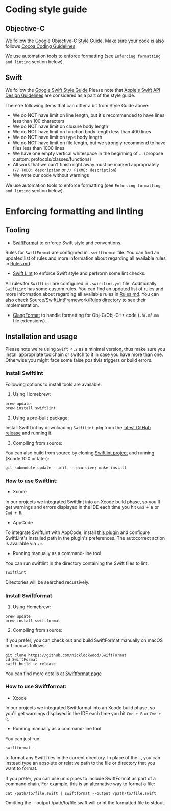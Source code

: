 # Coding style guide


## Objective-C
We follow the [Google Objective-C Style Guide](https://google.github.io/styleguide/objcguide.html).
Make sure your code is also follows [Cocoa Coding Guidelines](https://developer.apple.com/library/archive/documentation/Cocoa/Conceptual/CodingGuidelines/CodingGuidelines.html).

We use automation tools to enforce formatting (see `Enforcing formatting and linting` section below).

## Swift

We follow the [Google Swift Style Guide](https://google.github.io/swift/)
Please note that [Apple's Swift API Design Guidelines](https://swift.org/documentation/api-design-guidelines/) are considered as a part of the style guide.

There're following items that can differ a bit from Style Guide above:
- We do NOT have limit on line length, but it's recommended to have lines less than 100 characters
- We do NOT have limit on closure body length
- We do NOT have limit on function body length less than 400 lines
- We do NOT have limit on type body length
- We do NOT have limit on file length, but we strongly recommend to have files less than 1000 lines
- We have one empty vertical whitespace in the beginning of ... (propose custom: protocols/classes/functions)
- All work that we can't finish right away must be marked appropriately (`// TODO: description` or `// FIXME: description`)
- We write our code without warnings

We use automation tools to enforce formatting (see `Enforcing formatting and linting` section below).

# Enforcing formatting and linting

## Tooling

- [SwiftFormat](https://github.com/nicklockwood/SwiftFormat) to enforce Swift style and conventions.

Rules for `SwiftFormat` are configured in `.swiftformat` file.
You can find an updated list of rules and more information about regarding all available rules in [Rules.md](https://github.com/nicklockwood/SwiftFormat/blob/master/Rules.md).

- [Swift Lint](https://github.com/realm/SwiftLint) to enforce Swift style and perfrorm some lint checks.

All rules for `SwiftLint` are configured in `.swiftlint.yml` file. Additionally `SwiftLint` has some custom rules. 
You can find an updated list of rules and more information about regarding all available rules in [Rules.md](https://github.com/realm/SwiftLint/blob/master/Rules.md).
You can also check [Source/SwiftLintFramework/Rules directory](https://github.com/realm/SwiftLint/blob/master/Source/SwiftLintFramework/Rules) to see their implementation.

- [ClangFormat](https://clang.llvm.org/docs/ClangFormat.html) to handle formatting for Obj-C/Obj-C++ code (`.h`/`.m`/`.mm` file extensions).

## Installation and usage

Please note we're using `Swift 4.2` as a minimal version, thus make sure you install appropriate toolchain or switch to it in case you have more than one. Otherwise you might face some false positivis triggers or build errors.

### Install Swiftlint

Following options to install tools are available:

1. Using Homebrew:

```
brew update
brew install swiftlint
```

2. Using a pre-built package:

Install SwiftLint by downloading `SwiftLint.pkg` from the [latest GitHub release](https://github.com/realm/SwiftLint/releases/) and running it.

3. Compiling from source:

You can also build from source by cloning [Swiftlint project](https://github.com/realm/SwiftLint) and running (Xcode 10.0 or later):
```
git submodule update --init --recursive; make install
```

### How to use Swiftlint:

- Xcode

In our projects we integrated Swiftlint into an Xcode build phase, so you'll get warnings and errors displayed in the IDE each time you hit `Cmd + B`  or `Cmd + R`.

- AppCode

To integrate SwiftLint with AppCode, install [this plugin](https://plugins.jetbrains.com/plugin/9175) and configure SwiftLint's installed path in the plugin's preferences. The autocorrect action is available via `⌥⏎.`

- Running manually as a command-line tool

You can run swiftlint in the directory containing the Swift files to lint:
```
swiftlint
```
Directories will be searched recursively.

### Install Swiftformat

1. Using Homebrew:

```
brew update
brew install swiftformat
```

2. Compiling from source:

If you prefer, you can check out and build SwiftFormat manually on macOS or Linux as follows:
```
git clone https://github.com/nicklockwood/SwiftFormat   
cd SwiftFormat
swift build -c release
```
You can find more details at [Swiftformat page](https://github.com/nicklockwood/SwiftFormat#command-line-tool)

### How to use Swiftformat:

- Xcode

In our projects we integrated Swiftformat into an Xcode build phase, so you'll get warnings displayed in the IDE each time you hit `Cmd + B`  or `Cmd + R`.

- Running manually as a command-line tool

You can just run:
```
swiftformat .
```
to format any Swift files in the current directory. In place of the `.`, you can instead type an absolute or relative path to the file or directory that you want to format.

If you prefer, you can use unix pipes to include SwiftFormat as part of a command chain. For example, this is an alternative way to format a file:
```
cat /path/to/file.swift | swiftformat --output /path/to/file.swift
```
Omitting the --output /path/to/file.swift will print the formatted file to stdout.
